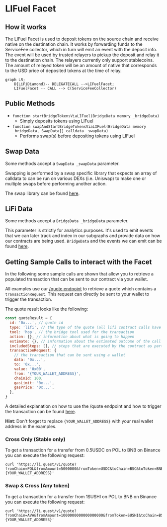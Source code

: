# LIFuel Facet

## How it works

The LIFuel Facet is used to deposit tokens on the source chain and receive native on the destination chain.
It works by forwarding funds to the ServiceFee collector, which in turn will emit an event with the deposit info. 
The event will be used by trusted relayers to pickup the deposit and relay it to the destination chain.
The relayers currently only support stablecoins.
The amount of relayed token will be an amount of native that corresponds to the USD price of deposited tokens at the time of relay.

```mermaid
graph LR;
    D{LiFiDiamond}-- DELEGATECALL -->LIFuelFacet;
    LIFuelFacet -- CALL --> C(ServiceFeeCollector)
```

## Public Methods

- `function startBridgeTokensViaLIFuel(BridgeData memory _bridgeData)`
  - Simply deposits tokens using LIFuel
- `function swapAndStartBridgeTokensViaLIFuel(BridgeData memory _bridgeData, SwapData[] calldata _swapData)`
  - Performs swap(s) before depositing tokens using LIFuel

## Swap Data

Some methods accept a `SwapData _swapData` parameter.

Swapping is performed by a swap specific library that expects an array of calldata to can be run on various DEXs (i.e. Uniswap) to make one or multiple swaps before performing another action.

The swap library can be found [here](../src/Libraries/LibSwap.sol).

## LiFi Data

Some methods accept a `BridgeData _bridgeData` parameter.

This parameter is strictly for analytics purposes. It's used to emit events that we can later track and index in our subgraphs and provide data on how our contracts are being used. `BridgeData` and the events we can emit can be found [here](../src/Interfaces/ILiFi.sol).

## Getting Sample Calls to interact with the Facet

In the following some sample calls are shown that allow you to retrieve a populated transaction that can be sent to our contract via your wallet.

All examples use our [/quote endpoint](https://apidocs.li.fi/reference/get_quote) to retrieve a quote which contains a `transactionRequest`. This request can directly be sent to your wallet to trigger the transaction.

The quote result looks like the following:

```javascript
const quoteResult = {
  id: '0x...', // quote id
  type: 'lifi', // the type of the quote (all lifi contract calls have the type "lifi")
  tool: 'hop', // the bridge tool used for the transaction
  action: {}, // information about what is going to happen
  estimate: {}, // information about the estimated outcome of the call
  includedSteps: [], // steps that are executed by the contract as part of this transaction, e.g. a swap step and a cross step
  transactionRequest: {
    // the transaction that can be sent using a wallet
    data: '0x...',
    to: '0x...',
    value: '0x00',
    from: '{YOUR_WALLET_ADDRESS}',
    chainId: 100,
    gasLimit: '0x...',
    gasPrice: '0x...',
  },
}
```

A detailed explanation on how to use the /quote endpoint and how to trigger the transaction can be found [here](https://docs.li.fi/products/more-integration-options/li.fi-api/transferring-tokens-example).

**Hint**: Don't forget to replace `{YOUR_WALLET_ADDRESS}` with your real wallet address in the examples.

### Cross Only (Stable only)

To get a transaction for a transfer from 0.5USDC on POL to BNB on Binance you can execute the following request:

```shell
curl 'https://li.quest/v1/quote?fromChain=POL&fromAmount=5000000&fromToken=USDC&toChain=BSC&toToken=BNB&slippage=0.03&allowBridges=lifuel&fromAddress={YOUR_WALLET_ADDRESS}'
```

### Swap & Cross (Any token)

To get a transaction for a transfer from 1SUSHI on POL to BNB on Binance you can execute the following request:

```shell
curl 'https://li.quest/v1/quote?fromChain=AVA&fromAmount=1000000000000000000&fromToken=SUSHI&toChain=BSC&toToken=BNB&slippage=0.03&allowBridges=lifuel&fromAddress={YOUR_WALLET_ADDRESS}'
```

